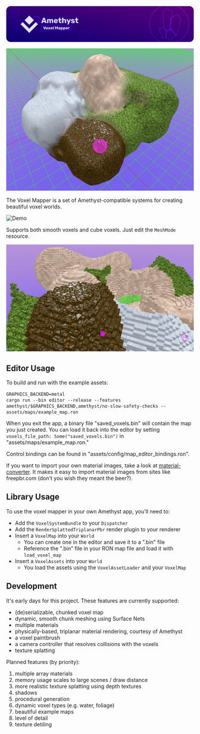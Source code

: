 <img src="screenshots/splash.png" alt="Amethyst Game Engine" />

![Pic](/screenshots/blending.png)

The Voxel Mapper is a set of Amethyst-compatible systems for creating beautiful
voxel worlds.

![Demo](/screenshots/demo.gif)

Supports both smooth voxels and cube voxels. Just edit the `MeshMode` resource.

![Demo](/screenshots/cubey.PNG)

## Editor Usage

To build and run with the example assets:

```
GRAPHICS_BACKEND=metal
cargo run --bin editor --release --features amethyst/$GRAPHICS_BACKEND,amethyst/no-slow-safety-checks -- assets/maps/example_map.ron
```

When you exit the app, a binary file "saved_voxels.bin" will contain the map you just created.
You can load it back into the editor by setting `voxels_file_path: Some("saved_voxels.bin")` in "assets/maps/example_map.ron."

Control bindings can be found in "assets/config/map_editor_bindings.ron".

If you want to import your own material images, take a look at [material-converter](https://github.com/bonsairobo/material-converter).
It makes it easy to import material images from sites like freepbr.com (don't you wish they meant the beer?).

## Library Usage

To use the voxel mapper in your own Amethyst app, you'll need to:

- Add the `VoxelSystemBundle` to your `Dispatcher`
- Add the `RenderSplattedTriplanarPbr` render plugin to your renderer
- Insert a `VoxelMap` into your `World`
    - You can create one in the editor and save it to a ".bin" file
    - Reference the ".bin" file in your RON map file and load it with `load_voxel_map`
- Insert a `VoxelAssets` into your `World`
    - You load the assets using the `VoxelAssetLoader` and your `VoxelMap`

## Development

It's early days for this project. These features are currently supported:

- (de)serializable, chunked voxel map
- dynamic, smooth chunk meshing using Surface Nets
- multiple materials
- physically-based, triplanar material rendering, courtesy of Amethyst
- a voxel paintbrush
- a camera controller that resolves collisions with the voxels
- texture splatting

Planned features (by priority):

1. multiple array materials
2. memory usage scales to large scenes / draw distance
3. more realistic texture splatting using depth textures
4. shadows
5. procedural generation
6. dynamic voxel types (e.g. water, foliage)
7. beautiful example maps
8. level of detail
9. texture detiling
